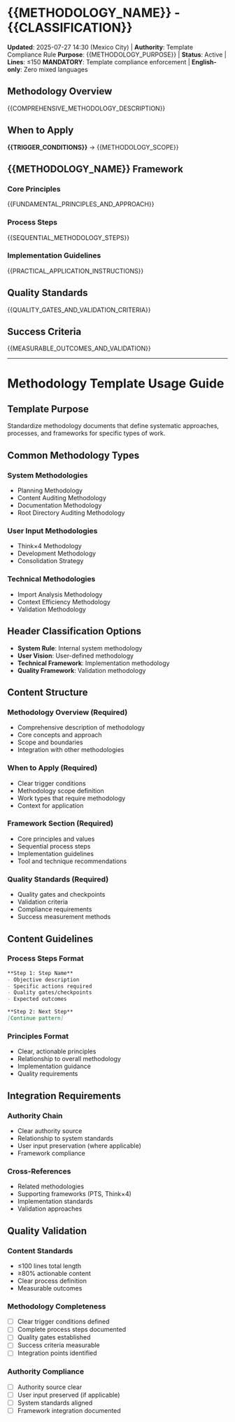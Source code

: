# {{METHODOLOGY_NAME}} - {{CLASSIFICATION}}

**Updated**: 2025-07-27 14:30 (Mexico City) | **Authority**: Template Compliance Rule
**Purpose**: {{METHODOLOGY_PURPOSE}} | **Status**: Active | **Lines**: ≤150
**MANDATORY**: Template compliance enforcement | **English-only**: Zero mixed languages

## Methodology Overview
{{COMPREHENSIVE_METHODOLOGY_DESCRIPTION}}

## When to Apply
**{{TRIGGER_CONDITIONS}}** → {{METHODOLOGY_SCOPE}}

## {{METHODOLOGY_NAME}} Framework

### Core Principles
{{FUNDAMENTAL_PRINCIPLES_AND_APPROACH}}

### Process Steps
{{SEQUENTIAL_METHODOLOGY_STEPS}}

### Implementation Guidelines
{{PRACTICAL_APPLICATION_INSTRUCTIONS}}

## Quality Standards
{{QUALITY_GATES_AND_VALIDATION_CRITERIA}}

## Success Criteria
{{MEASURABLE_OUTCOMES_AND_VALIDATION}}

---

# Methodology Template Usage Guide

## Template Purpose
Standardize methodology documents that define systematic approaches, processes, and frameworks for specific types of work.

## Common Methodology Types

### System Methodologies
- Planning Methodology
- Content Auditing Methodology  
- Documentation Methodology
- Root Directory Auditing Methodology

### User Input Methodologies
- Think×4 Methodology
- Development Methodology
- Consolidation Strategy

### Technical Methodologies
- Import Analysis Methodology
- Context Efficiency Methodology
- Validation Methodology

## Header Classification Options
- **System Rule**: Internal system methodology
- **User Vision**: User-defined methodology
- **Technical Framework**: Implementation methodology
- **Quality Framework**: Validation methodology

## Content Structure

### Methodology Overview (Required)
- Comprehensive description of methodology
- Core concepts and approach
- Scope and boundaries
- Integration with other methodologies

### When to Apply (Required)
- Clear trigger conditions
- Methodology scope definition
- Work types that require methodology
- Context for application

### Framework Section (Required)
- Core principles and values
- Sequential process steps
- Implementation guidelines
- Tool and technique recommendations

### Quality Standards (Required)
- Quality gates and checkpoints
- Validation criteria
- Compliance requirements
- Success measurement methods

## Content Guidelines

### Process Steps Format
```markdown
**Step 1: Step Name**
- Objective description
- Specific actions required
- Quality gates/checkpoints
- Expected outcomes

**Step 2: Next Step**
[Continue pattern]
```

### Principles Format
- Clear, actionable principles
- Relationship to overall methodology
- Implementation guidance
- Quality requirements

## Integration Requirements

### Authority Chain
- Clear authority source
- Relationship to system standards
- User input preservation (where applicable)
- Framework compliance

### Cross-References
- Related methodologies
- Supporting frameworks (PTS, Think×4)
- Implementation standards
- Validation approaches

## Quality Validation

### Content Standards
- ≤100 lines total length
- ≥80% actionable content
- Clear process definition
- Measurable outcomes

### Methodology Completeness
- [ ] Clear trigger conditions defined
- [ ] Complete process steps documented
- [ ] Quality gates established
- [ ] Success criteria measurable
- [ ] Integration points identified

### Authority Compliance
- [ ] Authority source clear
- [ ] User input preserved (if applicable)
- [ ] System standards aligned
- [ ] Framework integration documented
